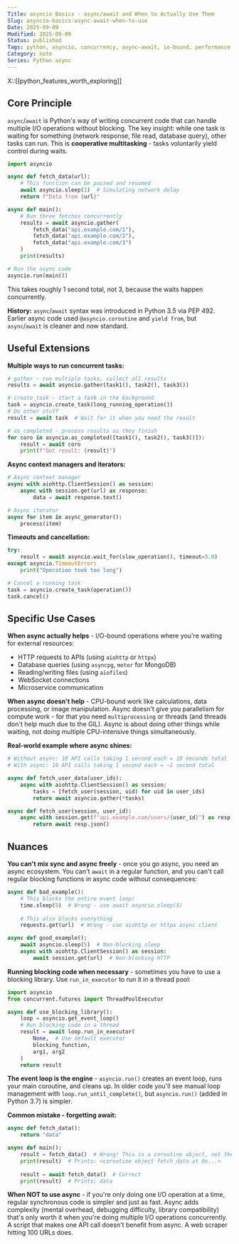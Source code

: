 ```yaml
---
Title: asyncio Basics - async/await and When to Actually Use Them 
Slug: asyncio-basics-async-await-when-to-use 
Date: 2025-09-09 
Modified: 2025-09-09 
Status: published 
Tags: python, asyncio, concurrency, async-await, io-bound, performance 
Category: note
Series: Python async
---
```

X::[[python_features_worth_exploring]]

## Core Principle

`async`/`await` is Python's way of writing concurrent code that can handle multiple I/O operations without blocking. The key insight: while one task is waiting for something (network response, file read, database query), other tasks can run. This is **cooperative multitasking** - tasks voluntarily yield control during waits.

```python
import asyncio

async def fetch_data(url):
    # This function can be paused and resumed
    await asyncio.sleep(1)  # Simulating network delay
    return f"Data from {url}"

async def main():
    # Run three fetches concurrently
    results = await asyncio.gather(
        fetch_data("api.example.com/1"),
        fetch_data("api.example.com/2"),
        fetch_data("api.example.com/3")
    )
    print(results)

# Run the async code
asyncio.run(main())
```

This takes roughly 1 second total, not 3, because the waits happen concurrently.

**History:** `async`/`await` syntax was introduced in Python 3.5 via PEP 492. Earlier async code used `@asyncio.coroutine` and `yield from`, but `async`/`await` is cleaner and now standard.

## Useful Extensions

**Multiple ways to run concurrent tasks:**

```python
# gather - run multiple tasks, collect all results
results = await asyncio.gather(task1(), task2(), task3())

# create_task - start a task in the background
task = asyncio.create_task(long_running_operation())
# Do other stuff
result = await task  # Wait for it when you need the result

# as_completed - process results as they finish
for coro in asyncio.as_completed([task1(), task2(), task3()]):
    result = await coro
    print(f"Got result: {result}")
```

**Async context managers and iterators:**

```python
# Async context manager
async with aiohttp.ClientSession() as session:
    async with session.get(url) as response:
        data = await response.text()

# Async iterator
async for item in async_generator():
    process(item)
```

**Timeouts and cancellation:**

```python
try:
    result = await asyncio.wait_for(slow_operation(), timeout=5.0)
except asyncio.TimeoutError:
    print("Operation took too long")

# Cancel a running task
task = asyncio.create_task(operation())
task.cancel()
```

## Specific Use Cases

**When async actually helps** - I/O-bound operations where you're waiting for external resources:

- HTTP requests to APIs (using `aiohttp` or `httpx`)
- Database queries (using `asyncpg`, `motor` for MongoDB)
- Reading/writing files (using `aiofiles`)
- WebSocket connections
- Microservice communication

**When async doesn't help** - CPU-bound work like calculations, data processing, or image manipulation. Async doesn't give you parallelism for compute work - for that you need `multiprocessing` or threads (and threads don't help much due to the GIL). Async is about doing other things while waiting, not doing multiple CPU-intensive things simultaneously.

**Real-world example where async shines:**

```python
# Without async: 10 API calls taking 1 second each = 10 seconds total
# With async: 10 API calls taking 1 second each = ~1 second total

async def fetch_user_data(user_ids):
    async with aiohttp.ClientSession() as session:
        tasks = [fetch_user(session, uid) for uid in user_ids]
        return await asyncio.gather(*tasks)

async def fetch_user(session, user_id):
    async with session.get(f"api.example.com/users/{user_id}") as resp:
        return await resp.json()
```

## Nuances

**You can't mix sync and async freely** - once you go async, you need an async ecosystem. You can't `await` in a regular function, and you can't call regular blocking functions in async code without consequences:

```python
async def bad_example():
    # This blocks the entire event loop!
    time.sleep(5)  # Wrong - use await asyncio.sleep(5)
    
    # This also blocks everything
    requests.get(url)  # Wrong - use aiohttp or httpx async client

async def good_example():
    await asyncio.sleep(5)  # Non-blocking sleep
    async with aiohttp.ClientSession() as session:
        await session.get(url)  # Non-blocking HTTP
```

**Running blocking code when necessary** - sometimes you have to use a blocking library. Use `run_in_executor` to run it in a thread pool:

```python
import asyncio
from concurrent.futures import ThreadPoolExecutor

async def use_blocking_library():
    loop = asyncio.get_event_loop()
    # Run blocking code in a thread
    result = await loop.run_in_executor(
        None,  # Use default executor
        blocking_function,
        arg1, arg2
    )
    return result
```

**The event loop is the engine** - `asyncio.run()` creates an event loop, runs your main coroutine, and cleans up. In older code you'll see manual loop management with `loop.run_until_complete()`, but `asyncio.run()` (added in Python 3.7) is simpler.

**Common mistake - forgetting await:**

```python
async def fetch_data():
    return "data"

async def main():
    result = fetch_data()  # Wrong! This is a coroutine object, not the result
    print(result)  # Prints: <coroutine object fetch_data at 0x...>
    
    result = await fetch_data()  # Correct
    print(result)  # Prints: data
```

**When NOT to use async** - if you're only doing one I/O operation at a time, regular synchronous code is simpler and just as fast. Async adds complexity (mental overhead, debugging difficulty, library compatibility) that's only worth it when you're doing multiple I/O operations concurrently. A script that makes one API call doesn't benefit from async. A web scraper hitting 100 URLs does.